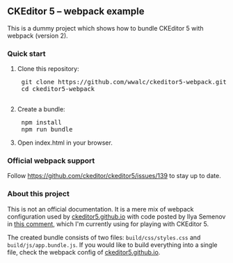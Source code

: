 ## CKEditor 5 &ndash; webpack example

This is a dummy project which shows how to bundle CKEditor 5 with webpack (version 2).

### Quick start

1. Clone this repository:
	<pre>
	git clone https://github.com/wwalc/ckeditor5-webpack.git
	cd ckeditor5-webpack
	</pre>
2. Create a bundle:
    <pre>
    npm install
    npm run bundle</pre>
3. Open index.html in your browser.

### Official webpack support

Follow https://github.com/ckeditor/ckeditor5/issues/139 to stay up to date.

### About this project

This is not an official documentation. It is a mere mix of webpack configuration used by [ckeditor5.github.io](https://github.com/CKEditor5/ckeditor5.github.io) with 
code posted by Ilya Semenov in [this comment](https://github.com/ckeditor/ckeditor5/issues/139#issuecomment-276876222), which I'm currently using for playing with CKEditor 5.
 
The created bundle consists of two files: `build/css/styles.css` and `build/js/app.bundle.js`. 
If you would like to build everything into a single file, check the webpack config of [ckeditor5.github.io](https://github.com/CKEditor5/ckeditor5.github.io).  



